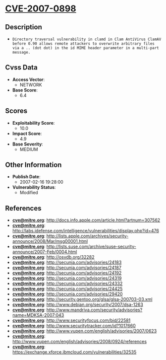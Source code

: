 
# [CVE-2007-0898](http://docs.info.apple.com/article.html?artnum=307562)

## Description

- `Directory traversal vulnerability in clamd in Clam AntiVirus ClamAV before 0.90 allows remote attackers to overwrite arbitrary files via a .. (dot dot) in the id MIME header parameter in a multi-part message.`

## Cvss Data

- **Access Vector**:
  - NETWORK
- **Base Score**:
  - 6.4

## Scores

- **Exploitability Score**:
  - 10.0
- **Impact Score**:
  - 4.9
- **Base Severity**:
  - MEDIUM

## Other Information

- **Publish Date**:
  - 2007-02-16 19:28:00
- **Vulnerability Status**:
  - Modified

## References

- **cve@mitre.org**: http://docs.info.apple.com/article.html?artnum=307562
- **cve@mitre.org**: http://labs.idefense.com/intelligence/vulnerabilities/display.php?id=476
- **cve@mitre.org**: http://lists.apple.com/archives/security-announce/2008/Mar/msg00001.html
- **cve@mitre.org**: http://lists.suse.com/archive/suse-security-announce/2007-Feb/0004.html
- **cve@mitre.org**: http://osvdb.org/32282
- **cve@mitre.org**: http://secunia.com/advisories/24183
- **cve@mitre.org**: http://secunia.com/advisories/24187
- **cve@mitre.org**: http://secunia.com/advisories/24192
- **cve@mitre.org**: http://secunia.com/advisories/24319
- **cve@mitre.org**: http://secunia.com/advisories/24332
- **cve@mitre.org**: http://secunia.com/advisories/24425
- **cve@mitre.org**: http://secunia.com/advisories/29420
- **cve@mitre.org**: http://security.gentoo.org/glsa/glsa-200703-03.xml
- **cve@mitre.org**: http://www.debian.org/security/2007/dsa-1263
- **cve@mitre.org**: http://www.mandriva.com/security/advisories?name=MDKSA-2007:043
- **cve@mitre.org**: http://www.securityfocus.com/bid/22581
- **cve@mitre.org**: http://www.securitytracker.com/id?1017660
- **cve@mitre.org**: http://www.vupen.com/english/advisories/2007/0623
- **cve@mitre.org**: http://www.vupen.com/english/advisories/2008/0924/references
- **cve@mitre.org**: https://exchange.xforce.ibmcloud.com/vulnerabilities/32535
